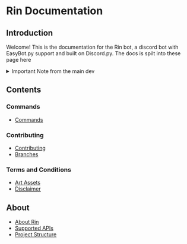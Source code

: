# Rin Documentation

## Introduction

Welcome! This is the documentation for the Rin bot, a discord bot with EasyBot.py support and built on Discord.py. The docs is spilt into these page here

<details>
  <summary markdown="span">Important Note from the main dev</summary>
  As of now, Rin is mostly a side project. I have to balance many things at once, and I don't have all of the time to contribute to Rin. If there is anything that you would like to help out with, submit a pr or let me know
 
  
  thanks - noelle
</details>

## Contents

### Commands

- [Commands](https://rin-docs.readthedocs.io/en/latest/rin-commands/)

### Contributing

- [Contributing](https://rin-docs.readthedocs.io/en/latest/contributing-to-rin/)
- [Branches](https://rin-docs.readthedocs.io/en/latest/branches/)

### Terms and Conditions

- [Art Assets](https://rin-docs.readthedocs.io/en/latest/art-assets/)
- [Disclaimer](https://rin-docs.readthedocs.io/en/latest/disclaimer/)
## About

- [About Rin](https://rin-docs.readthedocs.io/en/latest/about-rin/)
- [Supported APIs](https://rin-docs.readthedocs.io/en/latest/supported-apis/)
- [Project Structure](https://rin-docs.readthedocs.io/en/latest/project-structure/)
